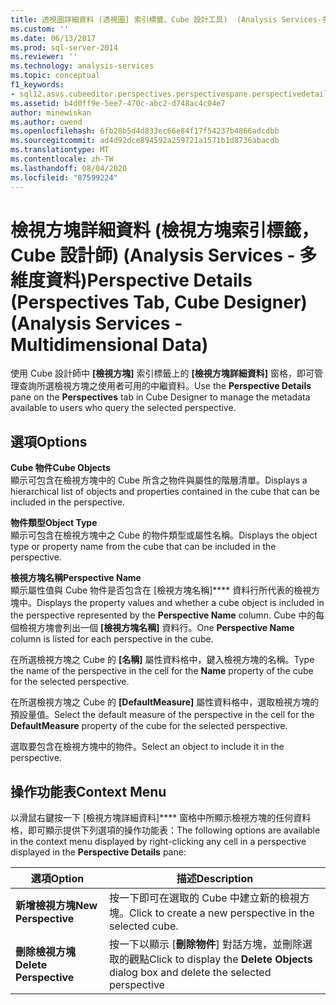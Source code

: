```yaml
---
title: 透視圖詳細資料 (透視圖] 索引標籤、Cube 設計工具)  (Analysis Services-多維度資料) |Microsoft Docs
ms.custom: ''
ms.date: 06/13/2017
ms.prod: sql-server-2014
ms.reviewer: ''
ms.technology: analysis-services
ms.topic: conceptual
f1_keywords:
- sql12.asvs.cubeeditor.perspectives.perspectivespane.perspectivedetails.f2
ms.assetid: b4d0ff9e-5ee7-470c-abc2-d748ac4c04e7
author: minewiskan
ms.author: owend
ms.openlocfilehash: 6fb28b5d4d833ec66e84f17f54237b4866adcdbb
ms.sourcegitcommit: ad4d92dce894592a259721a1571b1d8736abacdb
ms.translationtype: MT
ms.contentlocale: zh-TW
ms.lasthandoff: 08/04/2020
ms.locfileid: "87599224"
---
```

# <a name="perspective-details-perspectives-tab-cube-designer-analysis-services---multidimensional-data"></a><span data-ttu-id="8c4ea-102">檢視方塊詳細資料 (檢視方塊索引標籤，Cube 設計師) (Analysis Services - 多維度資料)</span><span class="sxs-lookup"><span data-stu-id="8c4ea-102">Perspective Details (Perspectives Tab, Cube Designer) (Analysis Services - Multidimensional Data)</span></span>
  <span data-ttu-id="8c4ea-103">使用 Cube 設計師中 **[檢視方塊]** 索引標籤上的 **[檢視方塊詳細資料]** 窗格，即可管理查詢所選檢視方塊之使用者可用的中繼資料。</span><span class="sxs-lookup"><span data-stu-id="8c4ea-103">Use the **Perspective Details** pane on the **Perspectives** tab in Cube Designer to manage the metadata available to users who query the selected perspective.</span></span>  
  
## <a name="options"></a><span data-ttu-id="8c4ea-104">選項</span><span class="sxs-lookup"><span data-stu-id="8c4ea-104">Options</span></span>  
 <span data-ttu-id="8c4ea-105">**Cube 物件**</span><span class="sxs-lookup"><span data-stu-id="8c4ea-105">**Cube Objects**</span></span>  
 <span data-ttu-id="8c4ea-106">顯示可包含在檢視方塊中的 Cube 所含之物件與屬性的階層清單。</span><span class="sxs-lookup"><span data-stu-id="8c4ea-106">Displays a hierarchical list of objects and properties contained in the cube that can be included in the perspective.</span></span>  
  
 <span data-ttu-id="8c4ea-107">**物件類型**</span><span class="sxs-lookup"><span data-stu-id="8c4ea-107">**Object Type**</span></span>  
 <span data-ttu-id="8c4ea-108">顯示可包含在檢視方塊中之 Cube 的物件類型或屬性名稱。</span><span class="sxs-lookup"><span data-stu-id="8c4ea-108">Displays the object type or property name from the cube that can be included in the perspective.</span></span>  
  
 <span data-ttu-id="8c4ea-109">**檢視方塊名稱**</span><span class="sxs-lookup"><span data-stu-id="8c4ea-109">**Perspective Name**</span></span>  
 <span data-ttu-id="8c4ea-110">顯示屬性值與 Cube 物件是否包含在 [檢視方塊名稱]\*\*\*\* 資料行所代表的檢視方塊中。</span><span class="sxs-lookup"><span data-stu-id="8c4ea-110">Displays the property values and whether a cube object is included in the perspective represented by the **Perspective Name** column.</span></span> <span data-ttu-id="8c4ea-111">Cube 中的每個檢視方塊會列出一個 **[檢視方塊名稱]** 資料行。</span><span class="sxs-lookup"><span data-stu-id="8c4ea-111">One **Perspective Name** column is listed for each perspective in the cube.</span></span>  
  
 <span data-ttu-id="8c4ea-112">在所選檢視方塊之 Cube 的 **[名稱]** 屬性資料格中，鍵入檢視方塊的名稱。</span><span class="sxs-lookup"><span data-stu-id="8c4ea-112">Type the name of the perspective in the cell for the **Name** property of the cube for the selected perspective.</span></span>  
  
 <span data-ttu-id="8c4ea-113">在所選檢視方塊之 Cube 的 **[DefaultMeasure]** 屬性資料格中，選取檢視方塊的預設量值。</span><span class="sxs-lookup"><span data-stu-id="8c4ea-113">Select the default measure of the perspective in the cell for the **DefaultMeasure** property of the cube for the selected perspective.</span></span>  
  
 <span data-ttu-id="8c4ea-114">選取要包含在檢視方塊中的物件。</span><span class="sxs-lookup"><span data-stu-id="8c4ea-114">Select an object to include it in the perspective.</span></span>  
  
## <a name="context-menu"></a><span data-ttu-id="8c4ea-115">操作功能表</span><span class="sxs-lookup"><span data-stu-id="8c4ea-115">Context Menu</span></span>  
 <span data-ttu-id="8c4ea-116">以滑鼠右鍵按一下 [檢視方塊詳細資料]\*\*\*\* 窗格中所顯示檢視方塊的任何資料格，即可顯示提供下列選項的操作功能表：</span><span class="sxs-lookup"><span data-stu-id="8c4ea-116">The following options are available in the context menu displayed by right-clicking any cell in a perspective displayed in the **Perspective Details** pane:</span></span>  
  
|<span data-ttu-id="8c4ea-117">選項</span><span class="sxs-lookup"><span data-stu-id="8c4ea-117">Option</span></span>|<span data-ttu-id="8c4ea-118">描述</span><span class="sxs-lookup"><span data-stu-id="8c4ea-118">Description</span></span>|  
|------------|-----------------|  
|<span data-ttu-id="8c4ea-119">**新增檢視方塊**</span><span class="sxs-lookup"><span data-stu-id="8c4ea-119">**New Perspective**</span></span>|<span data-ttu-id="8c4ea-120">按一下即可在選取的 Cube 中建立新的檢視方塊。</span><span class="sxs-lookup"><span data-stu-id="8c4ea-120">Click to create a new perspective in the selected cube.</span></span>|  
|<span data-ttu-id="8c4ea-121">**刪除檢視方塊**</span><span class="sxs-lookup"><span data-stu-id="8c4ea-121">**Delete Perspective**</span></span>|<span data-ttu-id="8c4ea-122">按一下以顯示 [**刪除物件**] 對話方塊，並刪除選取的觀點</span><span class="sxs-lookup"><span data-stu-id="8c4ea-122">Click to display the **Delete Objects** dialog box and delete the selected perspective</span></span>|  
  
  
